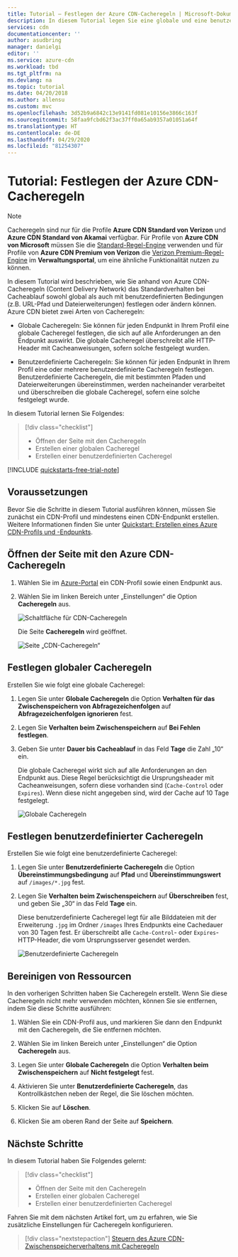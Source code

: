 ```yaml
---
title: Tutorial – Festlegen der Azure CDN-Cacheregeln | Microsoft-Dokumentation
description: In diesem Tutorial legen Sie eine globale und eine benutzerdefinierte Azure CDN-Cacheregel fest.
services: cdn
documentationcenter: ''
author: asudbring
manager: danielgi
editor: ''
ms.service: azure-cdn
ms.workload: tbd
ms.tgt_pltfrm: na
ms.devlang: na
ms.topic: tutorial
ms.date: 04/20/2018
ms.author: allensu
ms.custom: mvc
ms.openlocfilehash: 3d52b9a6842c13e9141fd081e10156e3866c163f
ms.sourcegitcommit: 58faa9fcbd62f3ac37ff0a65ab9357a01051a64f
ms.translationtype: HT
ms.contentlocale: de-DE
ms.lasthandoff: 04/29/2020
ms.locfileid: "81254307"
---
```

# <a name="tutorial-set-azure-cdn-caching-rules"></a>Tutorial: Festlegen der Azure CDN-Cacheregeln

> [!NOTE] 
> Cacheregeln sind nur für die Profile **Azure CDN Standard von Verizon** und **Azure CDN Standard von Akamai** verfügbar. Für Profile von **Azure CDN von Microsoft** müssen Sie die [Standard-Regel-Engine](cdn-standard-rules-engine-reference.md) verwenden und für Profile von **Azure CDN Premium von Verizon** die [Verizon Premium-Regel-Engine](cdn-rules-engine.md) im **Verwaltungsportal**, um eine ähnliche Funktionalität nutzen zu können.
 

In diesem Tutorial wird beschrieben, wie Sie anhand von Azure CDN-Cacheregeln (Content Delivery Network) das Standardverhalten bei Cacheablauf sowohl global als auch mit benutzerdefinierten Bedingungen (z.B. URL-Pfad und Dateierweiterungen) festlegen oder ändern können. Azure CDN bietet zwei Arten von Cacheregeln:
- Globale Cacheregeln: Sie können für jeden Endpunkt in Ihrem Profil eine globale Cacheregel festlegen, die sich auf alle Anforderungen an den Endpunkt auswirkt. Die globale Cacheregel überschreibt alle HTTP-Header mit Cacheanweisungen, sofern solche festgelegt wurden.

- Benutzerdefinierte Cacheregeln: Sie können für jeden Endpunkt in Ihrem Profil eine oder mehrere benutzerdefinierte Cacheregeln festlegen. Benutzerdefinierte Cacheregeln, die mit bestimmten Pfaden und Dateierweiterungen übereinstimmen, werden nacheinander verarbeitet und überschreiben die globale Cacheregel, sofern eine solche festgelegt wurde. 

In diesem Tutorial lernen Sie Folgendes:
> [!div class="checklist"]
> - Öffnen der Seite mit den Cacheregeln
> - Erstellen einer globalen Cacheregel
> - Erstellen einer benutzerdefinierten Cacheregel

[!INCLUDE [quickstarts-free-trial-note](../../includes/quickstarts-free-trial-note.md)]

## <a name="prerequisites"></a>Voraussetzungen

Bevor Sie die Schritte in diesem Tutorial ausführen können, müssen Sie zunächst ein CDN-Profil und mindestens einen CDN-Endpunkt erstellen. Weitere Informationen finden Sie unter [Quickstart: Erstellen eines Azure CDN-Profils und -Endpunkts](cdn-create-new-endpoint.md).

## <a name="open-the-azure-cdn-caching-rules-page"></a>Öffnen der Seite mit den Azure CDN-Cacheregeln

1. Wählen Sie im [Azure-Portal](https://portal.azure.com) ein CDN-Profil sowie einen Endpunkt aus.

2. Wählen Sie im linken Bereich unter „Einstellungen“ die Option **Cacheregeln** aus.

   ![Schaltfläche für CDN-Cacheregeln](./media/cdn-caching-rules/cdn-caching-rules-btn.png)

   Die Seite **Cacheregeln** wird geöffnet.

   ![Seite „CDN-Cacheregeln“](./media/cdn-caching-rules/cdn-caching-rules-page.png)


## <a name="set-global-caching-rules"></a>Festlegen globaler Cacheregeln

Erstellen Sie wie folgt eine globale Cacheregel:

1. Legen Sie unter **Globale Cacheregeln** die Option **Verhalten für das Zwischenspeichern von Abfragezeichenfolgen** auf **Abfragezeichenfolgen ignorieren** fest.

2. Legen Sie **Verhalten beim Zwischenspeichern** auf **Bei Fehlen festlegen**.
       
3. Geben Sie unter **Dauer bis Cacheablauf** in das Feld **Tage** die Zahl „10“ ein.

    Die globale Cacheregel wirkt sich auf alle Anforderungen an den Endpunkt aus. Diese Regel berücksichtigt die Ursprungsheader mit Cacheanweisungen, sofern diese vorhanden sind (`Cache-Control` oder `Expires`). Wenn diese nicht angegeben sind, wird der Cache auf 10 Tage festgelegt. 

    ![Globale Cacheregeln](./media/cdn-caching-rules/cdn-global-caching-rules.png)

## <a name="set-custom-caching-rules"></a>Festlegen benutzerdefinierter Cacheregeln

Erstellen Sie wie folgt eine benutzerdefinierte Cacheregel:

1. Legen Sie unter **Benutzerdefinierte Cacheregeln** die Option **Übereinstimmungsbedingung** auf **Pfad** und **Übereinstimmungswert** auf `/images/*.jpg` fest.
    
2. Legen Sie **Verhalten beim Zwischenspeichern** auf **Überschreiben** fest, und geben Sie „30“ in das Feld **Tage** ein.
       
    Diese benutzerdefinierte Cacheregel legt für alle Bilddateien mit der Erweiterung `.jpg` im Ordner `/images` Ihres Endpunkts eine Cachedauer von 30 Tagen fest. Er überschreibt alle `Cache-Control`- oder `Expires`-HTTP-Header, die vom Ursprungsserver gesendet werden.

    ![Benutzerdefinierte Cacheregeln](./media/cdn-caching-rules/cdn-custom-caching-rules.png)

    
## <a name="clean-up-resources"></a>Bereinigen von Ressourcen

In den vorherigen Schritten haben Sie Cacheregeln erstellt. Wenn Sie diese Cacheregeln nicht mehr verwenden möchten, können Sie sie entfernen, indem Sie diese Schritte ausführen:
 
1. Wählen Sie ein CDN-Profil aus, und markieren Sie dann den Endpunkt mit den Cacheregeln, die Sie entfernen möchten.

2. Wählen Sie im linken Bereich unter „Einstellungen“ die Option **Cacheregeln** aus.

3. Legen Sie unter **Globale Cacheregeln** die Option **Verhalten beim Zwischenspeichern** auf **Nicht festgelegt** fest.
 
4. Aktivieren Sie unter **Benutzerdefinierte Cacheregeln**, das Kontrollkästchen neben der Regel, die Sie löschen möchten.

5. Klicken Sie auf **Löschen**.

6. Klicken Sie am oberen Rand der Seite auf **Speichern**.


## <a name="next-steps"></a>Nächste Schritte

In diesem Tutorial haben Sie Folgendes gelernt:

> [!div class="checklist"]
> - Öffnen der Seite mit den Cacheregeln
> - Erstellen einer globalen Cacheregel
> - Erstellen einer benutzerdefinierten Cacheregel

Fahren Sie mit dem nächsten Artikel fort, um zu erfahren, wie Sie zusätzliche Einstellungen für Cacheregeln konfigurieren.

> [!div class="nextstepaction"]
> [Steuern des Azure CDN-Zwischenspeicherverhaltens mit Cacheregeln](cdn-caching-rules.md)



